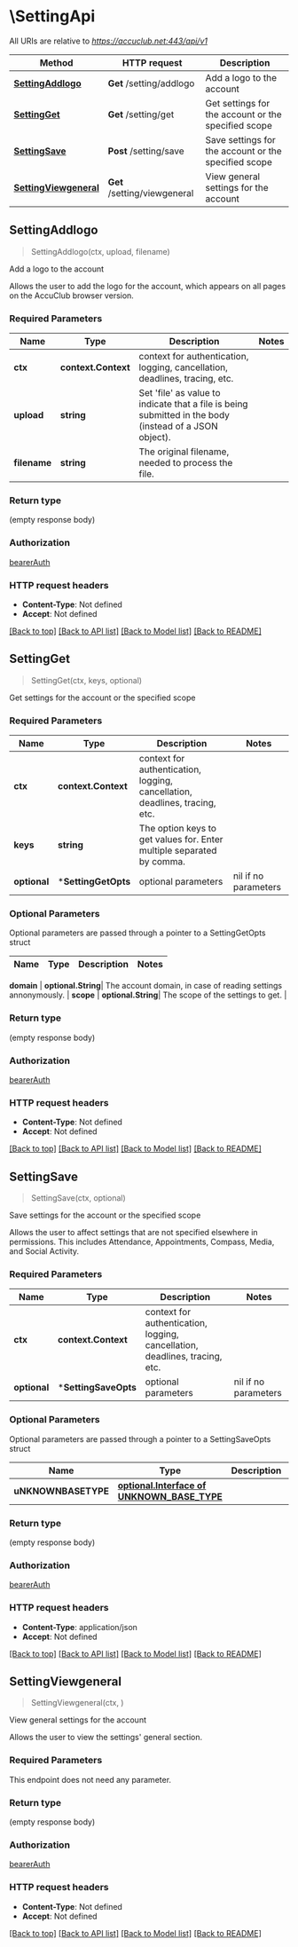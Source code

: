 # \SettingApi

All URIs are relative to *https://accuclub.net:443/api/v1*

Method | HTTP request | Description
------------- | ------------- | -------------
[**SettingAddlogo**](SettingApi.md#SettingAddlogo) | **Get** /setting/addlogo | Add a logo to the account
[**SettingGet**](SettingApi.md#SettingGet) | **Get** /setting/get | Get settings for the account or the specified scope
[**SettingSave**](SettingApi.md#SettingSave) | **Post** /setting/save | Save settings for the account or the specified scope
[**SettingViewgeneral**](SettingApi.md#SettingViewgeneral) | **Get** /setting/viewgeneral | View general settings for the account



## SettingAddlogo

> SettingAddlogo(ctx, upload, filename)

Add a logo to the account

Allows the user to add the logo for the account, which appears on all pages on the AccuClub browser version.

### Required Parameters


Name | Type | Description  | Notes
------------- | ------------- | ------------- | -------------
**ctx** | **context.Context** | context for authentication, logging, cancellation, deadlines, tracing, etc.
**upload** | **string**| Set &#39;file&#39; as value to indicate that a file is being submitted in the body (instead of a JSON object). | 
**filename** | **string**| The original filename, needed to process the file. | 

### Return type

 (empty response body)

### Authorization

[bearerAuth](../README.md#bearerAuth)

### HTTP request headers

- **Content-Type**: Not defined
- **Accept**: Not defined

[[Back to top]](#) [[Back to API list]](../README.md#documentation-for-api-endpoints)
[[Back to Model list]](../README.md#documentation-for-models)
[[Back to README]](../README.md)


## SettingGet

> SettingGet(ctx, keys, optional)

Get settings for the account or the specified scope

### Required Parameters


Name | Type | Description  | Notes
------------- | ------------- | ------------- | -------------
**ctx** | **context.Context** | context for authentication, logging, cancellation, deadlines, tracing, etc.
**keys** | **string**| The option keys to get values for. Enter multiple separated by comma. | 
 **optional** | ***SettingGetOpts** | optional parameters | nil if no parameters

### Optional Parameters

Optional parameters are passed through a pointer to a SettingGetOpts struct


Name | Type | Description  | Notes
------------- | ------------- | ------------- | -------------

 **domain** | **optional.String**| The account domain, in case of reading settings annonymously. | 
 **scope** | **optional.String**| The scope of the settings to get. | 

### Return type

 (empty response body)

### Authorization

[bearerAuth](../README.md#bearerAuth)

### HTTP request headers

- **Content-Type**: Not defined
- **Accept**: Not defined

[[Back to top]](#) [[Back to API list]](../README.md#documentation-for-api-endpoints)
[[Back to Model list]](../README.md#documentation-for-models)
[[Back to README]](../README.md)


## SettingSave

> SettingSave(ctx, optional)

Save settings for the account or the specified scope

Allows the user to affect settings that are not specified elsewhere in permissions. This includes Attendance, Appointments, Compass, Media, and Social Activity.

### Required Parameters


Name | Type | Description  | Notes
------------- | ------------- | ------------- | -------------
**ctx** | **context.Context** | context for authentication, logging, cancellation, deadlines, tracing, etc.
 **optional** | ***SettingSaveOpts** | optional parameters | nil if no parameters

### Optional Parameters

Optional parameters are passed through a pointer to a SettingSaveOpts struct


Name | Type | Description  | Notes
------------- | ------------- | ------------- | -------------
 **uNKNOWNBASETYPE** | [**optional.Interface of UNKNOWN_BASE_TYPE**](UNKNOWN_BASE_TYPE.md)|  | 

### Return type

 (empty response body)

### Authorization

[bearerAuth](../README.md#bearerAuth)

### HTTP request headers

- **Content-Type**: application/json
- **Accept**: Not defined

[[Back to top]](#) [[Back to API list]](../README.md#documentation-for-api-endpoints)
[[Back to Model list]](../README.md#documentation-for-models)
[[Back to README]](../README.md)


## SettingViewgeneral

> SettingViewgeneral(ctx, )

View general settings for the account

Allows the user to view the settings' general section.

### Required Parameters

This endpoint does not need any parameter.

### Return type

 (empty response body)

### Authorization

[bearerAuth](../README.md#bearerAuth)

### HTTP request headers

- **Content-Type**: Not defined
- **Accept**: Not defined

[[Back to top]](#) [[Back to API list]](../README.md#documentation-for-api-endpoints)
[[Back to Model list]](../README.md#documentation-for-models)
[[Back to README]](../README.md)


